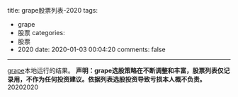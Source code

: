 
title: grape股票列表-2020
tags:
  - grape
  - 股票
categories:
  - 股票
  - 2020
date: 2020-01-03 00:04:20
comments: false

---

[grape](https://github.com/bejondshao/grape)本地运行的结果。
**声明：grape选股策略在不断调整和丰富，股票列表仅记录用，不作为任何投资建议。依据列表选股投资导致亏损本人概不负责。**
20202020
